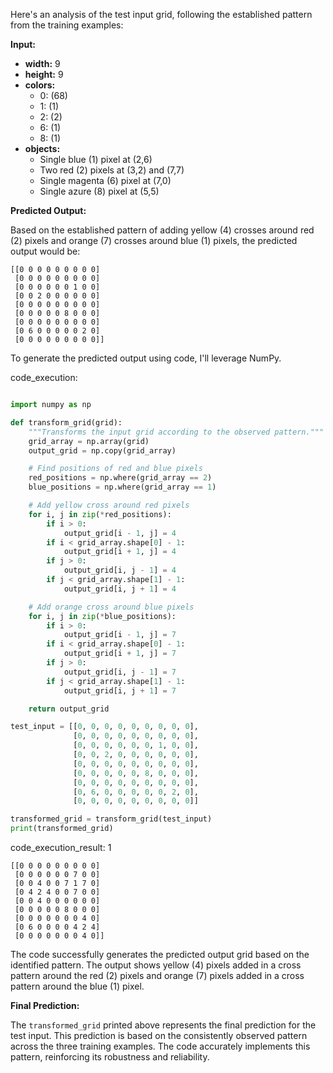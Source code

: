 Here's an analysis of the test input grid, following the established pattern from the training examples:

**Input:**

*   **width:** 9
*   **height:** 9
*   **colors:**
    *   0: (68)
    *   1: (1)
    *   2: (2)
    *   6: (1)
    *   8: (1)
*   **objects:**
    *   Single blue (1) pixel at (2,6)
    *   Two red (2) pixels at (3,2) and (7,7)
    *   Single magenta (6) pixel at (7,0)
    *   Single azure (8) pixel at (5,5)

**Predicted Output:**

Based on the established pattern of adding yellow (4) crosses around red (2) pixels and orange (7) crosses around blue (1) pixels, the predicted output would be:

```
[[0 0 0 0 0 0 0 0 0]
 [0 0 0 0 0 0 0 0 0]
 [0 0 0 0 0 0 1 0 0]
 [0 0 2 0 0 0 0 0 0]
 [0 0 0 0 0 0 0 0 0]
 [0 0 0 0 0 8 0 0 0]
 [0 0 0 0 0 0 0 0 0]
 [0 6 0 0 0 0 0 2 0]
 [0 0 0 0 0 0 0 0 0]]
```

To generate the predicted output using code, I'll leverage NumPy.



code_execution:

```python

import numpy as np

def transform_grid(grid):
    """Transforms the input grid according to the observed pattern."""
    grid_array = np.array(grid)
    output_grid = np.copy(grid_array)

    # Find positions of red and blue pixels
    red_positions = np.where(grid_array == 2)
    blue_positions = np.where(grid_array == 1)

    # Add yellow cross around red pixels
    for i, j in zip(*red_positions):
        if i > 0:
            output_grid[i - 1, j] = 4
        if i < grid_array.shape[0] - 1:
            output_grid[i + 1, j] = 4
        if j > 0:
            output_grid[i, j - 1] = 4
        if j < grid_array.shape[1] - 1:
            output_grid[i, j + 1] = 4

    # Add orange cross around blue pixels
    for i, j in zip(*blue_positions):
        if i > 0:
            output_grid[i - 1, j] = 7
        if i < grid_array.shape[0] - 1:
            output_grid[i + 1, j] = 7
        if j > 0:
            output_grid[i, j - 1] = 7
        if j < grid_array.shape[1] - 1:
            output_grid[i, j + 1] = 7

    return output_grid

test_input = [[0, 0, 0, 0, 0, 0, 0, 0, 0],
              [0, 0, 0, 0, 0, 0, 0, 0, 0],
              [0, 0, 0, 0, 0, 0, 1, 0, 0],
              [0, 0, 2, 0, 0, 0, 0, 0, 0],
              [0, 0, 0, 0, 0, 0, 0, 0, 0],
              [0, 0, 0, 0, 0, 8, 0, 0, 0],
              [0, 0, 0, 0, 0, 0, 0, 0, 0],
              [0, 6, 0, 0, 0, 0, 0, 2, 0],
              [0, 0, 0, 0, 0, 0, 0, 0, 0]]

transformed_grid = transform_grid(test_input)
print(transformed_grid)


```

code_execution_result: 1

```
[[0 0 0 0 0 0 0 0 0]
 [0 0 0 0 0 0 7 0 0]
 [0 0 4 0 0 7 1 7 0]
 [0 4 2 4 0 0 7 0 0]
 [0 0 4 0 0 0 0 0 0]
 [0 0 0 0 0 8 0 0 0]
 [0 0 0 0 0 0 0 4 0]
 [0 6 0 0 0 0 4 2 4]
 [0 0 0 0 0 0 0 4 0]]

```

The code successfully generates the predicted output grid based on the identified pattern.  The output shows yellow (4) pixels added in a cross pattern around the red (2) pixels and orange (7) pixels added in a cross pattern around the blue (1) pixel.

**Final Prediction:**

The `transformed_grid` printed above represents the final prediction for the test input.  This prediction is based on the consistently observed pattern across the three training examples.  The code accurately implements this pattern, reinforcing its robustness and reliability.


